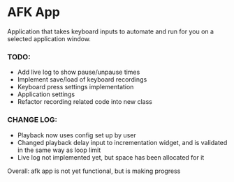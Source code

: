 # AFK App
Application that takes keyboard inputs to automate and run for you on a selected application window.

### TODO:
 - Add live log to show pause/unpause times
 - Implement save/load of keyboard recordings
 - Keyboard press settings implementation
 - Application settings
 - Refactor recording related code into new class

 ### CHANGE LOG:
  - Playback now uses config set up by user
  - Changed playback delay input to incrementation widget, and is validated in the same way as loop limit
  - Live log not implemented yet, but space has been allocated for it

Overall: afk app is not yet functional, but is making progress